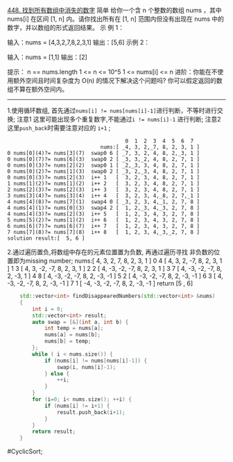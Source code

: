 [448. 找到所有数组中消失的数字](https://leetcode.cn/problems/find-all-numbers-disappeared-in-an-array/description/)
简单
给你一个含 n 个整数的数组 nums ，其中 nums[i] 在区间 [1, n] 内。请你找出所有在 [1, n] 范围内但没有出现在 nums 中的数字，并以数组的形式返回结果。
示 例 1：

输入：nums = [4,3,2,7,8,2,3,1]
输出：[5,6]
示例 2：

输入：nums = [1,1]
输出：[2]

提示：
n == nums.length
1 <= n <= 10^5
1 <= nums[i] <= n
进阶：你能在不使用额外空间且时间复杂度为 O(n) 的情况下解决这个问题吗? 你可以假定返回的数组不算在额外空间内。
---- ----
1.使用循环数组,
首先通过`nums[i] != nums[nums[i]-1]`进行判断，不等时进行交换;
注意1 这里可能出现多个重复数字,不能通过`i != nums[i]-1` 进行判断;
注意2 这里`push_back`时需要注意对应的 `i+1` ;
```
                                      0  1  2  3  4  5  6  7
                              nums:[ _4, 3, 2,_7, 8, 2, 3, 1 ]
0 nums[0](4)?= nums[3](7)  swap0 6 [ _7, 3, 2, 4, 8, 2,_3, 1 ]
0 nums[0](7)?= nums[6](3)  swap0 2 [ _3, 3,_2, 4, 8, 2, 7, 1 ]
0 nums[0](3)?= nums[2](2)  swap0 1 [ _2,_3, 3, 4, 8, 2, 7, 1 ]
0 nums[0](2)?= nums[1](3)  swap0 2 [ _3, 2,_3, 4, 8, 2, 7, 1 ]
0 nums[0](3)?= nums[2](3)  i++ 1   [  3, 2, 3, 4, 8, 2, 7, 1 ]
1 nums[1](2)?= nums[1](2)  i++ 2   [  3, 2, 3, 4, 8, 2, 7, 1 ]
2 nums[2](3)?= nums[2](3)  i++ 3   [  3, 2, 3, 4, 8, 2, 7, 1 ]
3 nums[3](4)?= nums[3](4)  i++ 4   [  3, 2, 3, 4,_8, 2, 7,_1 ]
4 nums[4](8)?= nums[7](1)  swap4 0 [ _3, 2, 3, 4,_1, 2, 7, 8 ]
4 nums[4](1)?= nums[0](3)  swap4 2 [  1, 2,_3, 4,_3, 2, 7, 8 ]
4 nums[4](3)?= nums[2](3)  i++ 5   [  1, 2, 3, 4, 3, 2, 7, 8 ]
5 nums[5](2)?= nums[1](2)  i++ 6   [  1, 2, 3, 4, 3, 2, 7, 8 ]
6 nums[6](7)?= nums[6](7)  i++ 7   [  1, 2, 3, 4, 3, 2, 7, 8 ]
7 nums[7](8)?= nums[7](8)  i++ 8   [  1, 2, 3, 4,_3,_2, 7, 8 ]
solution result:[  5, 6 ]
```

2.通过遍历置负,将数组中存在的元素位置置为负数,
再通过遍历寻找 非负数的位置即为missing number;
nums:[  4,  3,  2,  7, 8, 2,  3,  1 ]
0 4 [   4,  3,  2, -7, 8, 2,  3,  1 ]
1 3 [   4,  3, -2, -7, 8, 2,  3,  1 ]
2 2 [   4, -3, -2, -7, 8, 2,  3,  1 ]
3 7 [   4, -3, -2, -7, 8, 2, -3,  1 ]
4 8 [   4, -3, -2, -7, 8, 2, -3, -1 ]
5 2 [   4, -3, -2, -7, 8, 2, -3, -1 ]
6 3 [   4, -3, -2, -7, 8, 2, -3, -1 ]
7 1 [  -4, -3, -2, -7, 8, 2, -3, -1 ]
return [5 , 6]

```cpp
    std::vector<int> findDisappearedNumbers(std::vector<int> &nums)
    {
        int i = 0;
        std::vector<int> result;
        auto swap = [&](int a, int b) {
            int temp = nums[a];
            nums[a] = nums[b];
            nums[b] = temp;
        };
        while ( i < nums.size()) {
            if (nums[i] != nums[nums[i]-1]) {
                swap(i, nums[i]-1);
            } else {
                ++i;
            }
        }
        for (i=0; i< nums.size(); ++i) {
            if (nums[i] != i+1) {
                result.push_back(i+1);
            }
        }
        return result;
    }
```
#CyclicSort;
